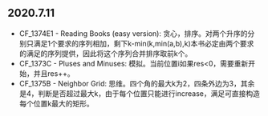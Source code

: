 ## 2020.7.11

- CF_1374E1 - Reading Books (easy version): 贪心，排序。对两个升序的分别只满足1个要求的序列相加，剩下k-min(k,min(a,b),k)本书必定由两个要求的满足的序列提供，因此将这个序列合并排序取前k个。
- CF_1373C - Pluses and Minuses: 模拟。当前位置i如果res<0，需要重新开始，并且res++。
- CF_1375B - Neighbor Grid: 思维。四个角的最大k为2，四条外边为3，其余是4，判断是否超过最大k，由于每个位置只能进行increase，满足可直接构造每个位置k最大的矩形。

